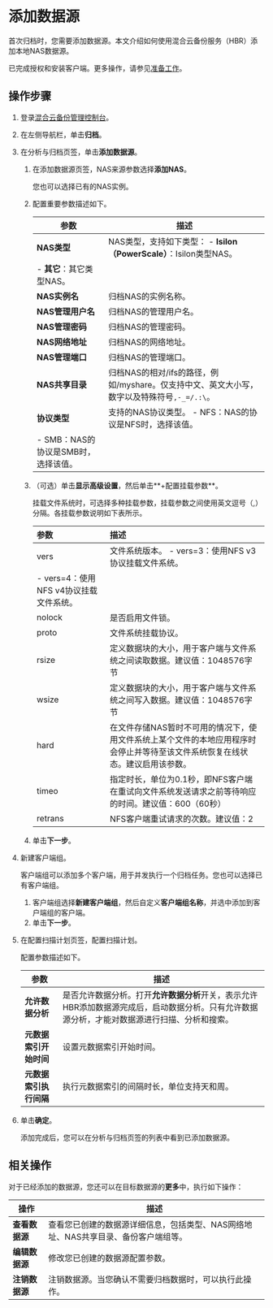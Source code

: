# 添加数据源

首次归档时，您需要添加数据源。本文介绍如何使用混合云备份服务（HBR）添加本地NAS数据源。

已完成授权和安装客户端。更多操作，请参见[准备工作](/cn.zh-CN/归档/准备工作.md)。

## 操作步骤

1.  登录[混合云备份管理控制台](https://hbr.console.aliyun.com)。

2.  在左侧导航栏，单击**归档**。

3.  在分析与归档页签，单击**添加数据源**。

    1.  在添加数据源页签，NAS来源参数选择**添加NAS**。

        您也可以选择已有的NAS实例。

    2.  配置重要参数描述如下。

        |参数|描述|
        |--|--|
        |**NAS类型**|NAS类型，支持如下类型：        -   **Isilon（PowerScale）**：Isilon类型NAS。
        -   **其它**：其它类型NAS。 |
        |**NAS实例名**|归档NAS的实例名称。|
        |**NAS管理用户名**|归档NAS的管理用户名。|
        |**NAS管理密码**|归档NAS的管理密码。|
        |**NAS网络地址**|归档NAS的网络地址。|
        |**NAS管理端口**|归档NAS的管理端口。|
        |**NAS共享目录**|归档NAS的相对/ifs的路径，例如/myshare。仅支持中文、英文大小写，数字以及特殊符号`,-_=/.:\`。 |
        |**协议类型**|支持的NAS协议类型。        -   NFS：NAS的协议是NFS时，选择该值。
        -   SMB：NAS的协议是SMB时，选择该值。 |

    3.  （可选）单击**显示高级设置**，然后单击**+配置挂载参数**。

        挂载文件系统时，可选择多种挂载参数，挂载参数之间使用英文逗号（,）分隔。各挂载参数说明如下表所示。

        |参数|描述|
        |:-|:-|
        |vers|文件系统版本。         -   vers=3：使用NFS v3协议挂载文件系统。
        -   vers=4：使用NFS v4协议挂载文件系统。 |
        |nolock|是否启用文件锁。|
        |proto|文件系统挂载协议。|
        |rsize|定义数据块的大小，用于客户端与文件系统之间读取数据。建议值：1048576字节 |
        |wsize|定义数据块的大小，用于客户端与文件系统之间写入数据。建议值：1048576字节 |
        |hard|在文件存储NAS暂时不可用的情况下，使用文件系统上某个文件的本地应用程序时会停止并等待至该文件系统恢复在线状态。建议启用该参数。|
        |timeo|指定时长，单位为0.1秒，即NFS客户端在重试向文件系统发送请求之前等待响应的时间。建议值：600（60秒） |
        |retrans|NFS客户端重试请求的次数。建议值：2 |

    4.  单击**下一步**。
4.  新建客户端组。

    客户端组可以添加多个客户端，用于并发执行一个归档任务。您也可以选择已有客户端组。

    1.  客户端组选择**新建客户端组**，然后自定义**客户端组名称**，并选中添加到客户端组的客户端。
    2.  单击**下一步**。
5.  在配置扫描计划页签，配置扫描计划。

    配置参数描述如下。

    |参数|描述|
    |--|--|
    |**允许数据分析**|是否允许数据分析。打开**允许数据分析**开关，表示允许HBR添加数据源完成后，启动数据分析。只有允许数据源分析，才能对数据源进行扫描、分析和搜索。|
    |**元数据索引开始时间**|设置元数据索引开始时间。|
    |**元数据索引执行间隔**|执行元数据索引的间隔时长，单位支持天和周。|

6.  单击**确定**。

    添加完成后，您可以在分析与归档页签的列表中看到已添加数据源。


## 相关操作

对于已经添加的数据源，您还可以在目标数据源的**更多**中，执行如下操作：

|操作|描述|
|--|--|
|**查看数据源**|查看您已创建的数据源详细信息，包括类型、NAS网络地址、NAS共享目录、备份客户端组等。|
|**编辑数据源**|修改您已创建的数据源配置参数。|
|**注销数据源**|注销数据源。当您确认不需要归档数据时，可以执行此操作。|

